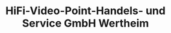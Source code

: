 ---
title: "HiFi-Video-Point-Handels- und Service GmbH Wertheim"
url: /wertheim/hifi-video-point-handels-und-service-gmbh-wertheim/
shop: Handy
---